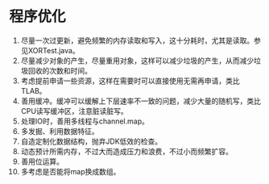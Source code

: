# 程序优化
1. 尽量一次过更新，避免频繁的内存读取和写入，这十分耗时，尤其是读取。参见XORTest.java。
2. 尽量减少对象的产生，尽量重用对象，这样可以减少垃圾的产生，从而减少垃圾回收的次数和时间。
3. 考虑提前申请一些资源，这样在需要时可以直接使用无需再申请，类比TLAB。
4. 善用缓冲。缓冲可以缓解上下层速率不一致的问题，减少大量的随机写，类比CPU读写缓冲区，注意脏读脏写。
5. 处理IO时，善用多线程与channel.map。
6. 多发掘、利用数据特征。
7. 自造定制化数据结构，抛弃JDK低效的检查。
8. 动态预计所需内存，不过大而造成压力和浪费，不过小而频繁扩容。
9. 善用位运算。
10. 多考虑是否能将map换成数组。